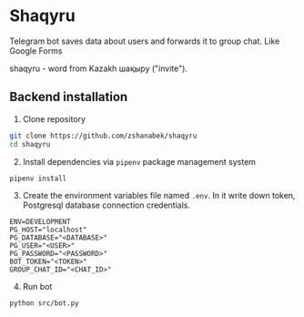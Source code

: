 # Shaqyru

Telegram bot saves data about users and forwards it to group chat. Like Google Forms

shaqyru - word from Kazakh шақыру ("invite").

## Backend installation

1. Clone repository

```bash
git clone https://github.com/zshanabek/shaqyru
cd shaqyru
```

2. Install dependencies via `pipenv` package management system

```bash
pipenv install
```

3. Create the environment variables file named `.env`. In it write down token, Postgresql database connection credentials.

```text
ENV=DEVELOPMENT
PG_HOST="localhost"
PG_DATABASE="<DATABASE>"
PG_USER="<USER>"
PG_PASSWORD="<PASSWORD>"
BOT_TOKEN="<TOKEN>"
GROUP_CHAT_ID="<CHAT_ID>"
```

4. Run bot

```bash
python src/bot.py
```
